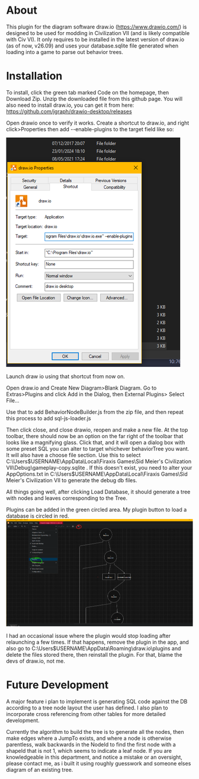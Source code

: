# About

This plugin for the diagram software draw.io (https://www.drawio.com/) is designed to be used for modding in Civilization VII (and is likely
compatible with Civ VI). It only requires to be installed in the latest version of draw.io (as of now, v26.09) and uses
your database.sqlite file generated when loading into a game to parse out behavior trees.

# Installation
To install, click the green tab marked Code on the homepage, then Download Zip. Unzip the downloaded file from this github page.
You will also need to install draw.io, you can get it from here:
https://github.com/jgraph/drawio-desktop/releases

Open drawio once to verify it works. Create a shortcut to draw.io, and right click>Properties then add --enable-plugins to 
the target field like so:

![img.png](img.png)

Launch draw io using that shortcut from now on.

Open draw.io and Create New Diagram>Blank Diagram. Go to Extras>Plugins and click Add in the Dialog, then External Plugins> Select File...

Use that to add BehaviorNodeBuilder.js from the zip file, and then repeat this process to add sql-js-loader.js

Then click close, and close drawio, reopen and make a new file. At the top toolbar, there should now be an option on the
far right of the toolbar that looks like a magnifying glass. Click that, and it will open a dialog box with some preset
SQL you can alter to target whichever behaviorTree you want. It will also have a choose file section. Use this to select
C:\Users\$USERNAME\AppData\Local\Firaxis Games\Sid Meier's Civilization VII\Debug\gameplay-copy.sqlite .
If this doesn't exist, you need to alter your AppOptions.txt in C:\Users\$USERNAME\AppData\Local\Firaxis Games\Sid Meier's Civilization VII 
to generate the debug db files.

All things going well, after clicking Load Database, it should generate a tree with nodes and leaves corresponding to the Tree.

Plugins can be added in the green circled area. My plugin button to load a database is circled in red.
![img_1.png](img_1.png)

I had an occasional issue where the plugin would stop loading after relaunching a few times. If that happens, 
remove the plugin in the app, and also go to C:\Users\$USERNAME\AppData\Roaming\draw.io\plugins and delete the files
stored there, then reinstall the plugin. For that, blame the devs of draw.io, not me.


# Future Development

A major feature i plan to implement is generating SQL code against the DB according to a tree node layout the user has 
defined. I also plan to incorporate cross referencing from other tables for more detailed development.

Currently the algorithm to build the tree is to generate all the nodes, then make edges where a JumpTo exists, and where
a node is otherwise parentless, walk backwards in the NodeId to find the first node with a shapeId that is not 1, which
seems to indicate a leaf node. If you are knowledgeable in this department, and notice a mistake or an oversight, please
contact me, as i built it using roughly guesswork and someone elses diagram of an existing tree.
